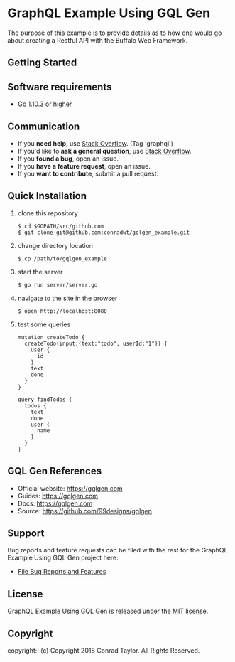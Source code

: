 # GraphQL Example Using GQL Gen

The purpose of this example is to provide details as to how one would go about creating a Restful API with the Buffalo Web Framework.

## Getting Started

## Software requirements

- [Go 1.10.3 or higher](https://golang.org/dl)

## Communication

- If you **need help**, use [Stack Overflow](http://stackoverflow.com/questions/tagged/graphql). (Tag 'graphql')
- If you'd like to **ask a general question**, use [Stack Overflow](http://stackoverflow.com/questions/tagged/graphql).
- If you **found a bug**, open an issue.
- If you **have a feature request**, open an issue.
- If you **want to contribute**, submit a pull request.

## Quick Installation

1.  clone this repository

    ```text
    $ cd $GOPATH/src/github.com
    $ git clone git@github.com:conradwt/gqlgen_example.git
    ```

2.  change directory location

    ```text
    $ cp /path/to/gqlgen_example
    ```

3.  start the server

    ```text
    $ go run server/server.go
    ```

4.  navigate to the site in the browser

    ```text
    $ open http://localhost:8080
    ```

5.  test some queries

    ```text
    mutation createTodo {
      createTodo(input:{text:"todo", userId:"1"}) {
        user {
          id
        }
        text
        done
      }
    }

    query findTodos {
      todos {
        text
        done
        user {
          name
        }
      }
    }
    ```

## GQL Gen References

- Official website: https://gqlgen.com
- Guides: https://gqlgen.com
- Docs: https://gqlgen.com
- Source: https://github.com/99designs/gqlgen

## Support

Bug reports and feature requests can be filed with the rest for the GraphQL Example Using GQL Gen project here:

- [File Bug Reports and Features](https://github.com/conradwt/gqlgen_example/issues)

## License

GraphQL Example Using GQL Gen is released under the [MIT license](https://mit-license.org).

## Copyright

copyright:: (c) Copyright 2018 Conrad Taylor. All Rights Reserved.
